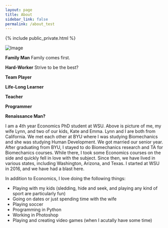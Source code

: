 ```yaml
---
layout: page
title: About
sidebar_link: false
permalink: /about_test
---
```


{% include public_private.html %}

![Image](../../assets/img/family.jpg)

**Family Man** Family comes first.

**Hard-Worker** Strive to be the best?

**Team Player**

**Life-Long Learner**

**Teacher**

**Programmer**

**Renaissance Man?**

I am a 4th year Economics PhD student at WSU. Above is picture of me, my wife Lynn, and two of our kids, Kate and Emma. Lynn and I are both from California. We met each other at BYU where I was studying Biomechanics and she was studying Human Development. We got married our senior year. After graduating from BYU, I stayed to do Biomechanics research and TA for Biomechanics courses. While there, I took some Economics courses on the side and quickly fell in love with the subject. Since then, we have lived in various states, including Washington, Arizona, and Texas. I started at WSU in 2016, and we have had a blast here.

In addition to Economics, I love doing the following things:
- Playing with my kids (sledding, hide and seek, and playing any kind of sport are particularly fun)
- Going on dates or just spending time with the wife
- Playing soccer
- Programming in Python
- Working in Photoshop
- Playing and creating video games (when I acutally have some time)

